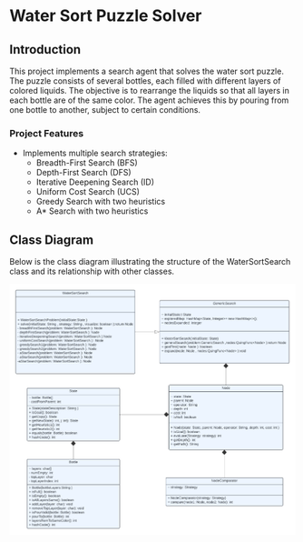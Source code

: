 # Water Sort Puzzle Solver

## Introduction

This project implements a search agent that solves the water sort puzzle. The puzzle consists of several bottles, each filled with different layers of colored liquids. The objective is to rearrange the liquids so that all layers in each bottle are of the same color. The agent achieves this by pouring from one bottle to another, subject to certain conditions.

### Project Features
- Implements multiple search strategies:
  - Breadth-First Search (BFS)
  - Depth-First Search (DFS)
  - Iterative Deepening Search (ID)
  - Uniform Cost Search (UCS)
  - Greedy Search with two heuristics
  - A* Search with two heuristics

## Class Diagram

Below is the class diagram illustrating the structure of the WaterSortSearch class and its relationship with other classes.

![Class Diagram](UML%20class.png)

